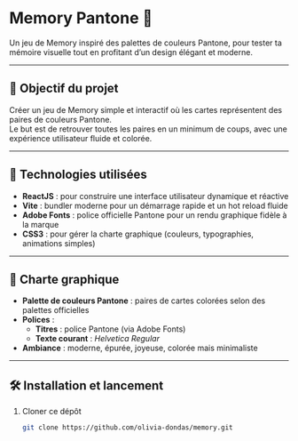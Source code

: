 # Memory Pantone 🎨

Un jeu de Memory inspiré des palettes de couleurs Pantone, pour tester ta mémoire visuelle tout en profitant d’un design élégant et moderne.

---

## 🎯 Objectif du projet

Créer un jeu de Memory simple et interactif où les cartes représentent des paires de couleurs Pantone.  
Le but est de retrouver toutes les paires en un minimum de coups, avec une expérience utilisateur fluide et colorée.

---

## 🚀 Technologies utilisées

- **ReactJS** : pour construire une interface utilisateur dynamique et réactive
- **Vite** : bundler moderne pour un démarrage rapide et un hot reload fluide
- **Adobe Fonts** : police officielle Pantone pour un rendu graphique fidèle à la marque
- **CSS3** : pour gérer la charte graphique (couleurs, typographies, animations simples)

---

## 🎨 Charte graphique

- **Palette de couleurs Pantone** : paires de cartes colorées selon des palettes officielles
- **Polices** :
  - **Titres** : police Pantone (via Adobe Fonts)
  - **Texte courant** : _Helvetica Regular_
- **Ambiance** : moderne, épurée, joyeuse, colorée mais minimaliste

---

## 🛠 Installation et lancement

1. Cloner ce dépôt
   ```bash
   git clone https://github.com/olivia-dondas/memory.git
   ```
